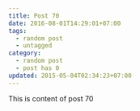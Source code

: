 ```yaml
---
title: Post 70
date: 2016-08-01T14:29:01+07:00
tags:
  - random post
  - untagged
category:
  - random post
  - post has 0
updated: 2015-05-04T02:34:23+07:00
---
```

This is content of post 70